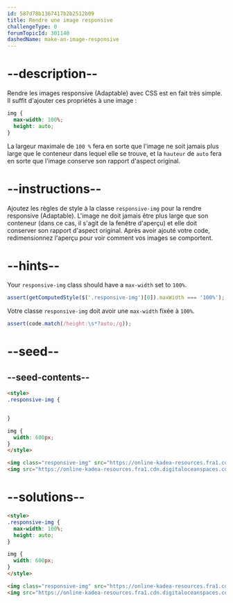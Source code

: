 ```yaml
---
id: 587d78b1367417b2b2512b09
title: Rendre une image responsive
challengeType: 0
forumTopicId: 301140
dashedName: make-an-image-responsive
---
```


# --description--

Rendre les images responsive (Adaptable) avec CSS est en fait très simple. Il suffit d'ajouter ces propriétés à une image :

```css
img {
  max-width: 100%;
  height: auto;
}
```

La largeur maximale de `100 %` fera en sorte que l'image ne soit jamais plus large que le conteneur dans lequel elle se trouve, et la `hauteur` de `auto` fera en sorte que l'image conserve son rapport d'aspect original.

# --instructions--

Ajoutez les règles de style à la classe `responsive-img` pour la rendre responsive (Adaptable). L'image ne doit jamais être plus large que son conteneur (dans ce cas, il s'agit de la fenêtre d'aperçu) et elle doit conserver son rapport d'aspect original. Après avoir ajouté votre code, redimensionnez l'aperçu pour voir comment vos images se comportent.

# --hints--

Your `responsive-img` class should have a `max-width` set to `100%`.

```js
assert(getComputedStyle($('.responsive-img')[0]).maxWidth === '100%');
```

Votre classe `responsive-img` doit avoir une `max-width` fixée à `100%`.

```js
assert(code.match(/height:\s*?auto;/g));
```

# --seed--

## --seed-contents--

```html
<style>
.responsive-img {


}

img {
  width: 600px;
}
</style>

<img class="responsive-img" src="https://online-kadea-resources.fra1.cdn.digitaloceanspaces.com/challenges-resources/FCCStickerPack.jpg" alt="ensemble d'autocollants">
<img src="https://online-kadea-resources.fra1.cdn.digitaloceanspaces.com/challenges-resources/FCCStickerPack.jpg" alt="ensemble d'autocollants">
```

# --solutions--

```html
<style>
.responsive-img {
  max-width: 100%;
  height: auto;
}

img {
  width: 600px;
}
</style>

<img class="responsive-img" src="https://online-kadea-resources.fra1.cdn.digitaloceanspaces.com/challenges-resources/FCCStickerPack.jpg" alt="ensemble d'autocollants">
<img src="https://online-kadea-resources.fra1.cdn.digitaloceanspaces.com/challenges-resources/FCCStickerPack.jpg" alt="ensemble d'autocollants">
```
